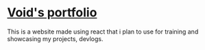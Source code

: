 # [Void's portfolio](voidscientist.github.io)

This is a website made using react that i plan to use for training and showcasing my projects, devlogs.
